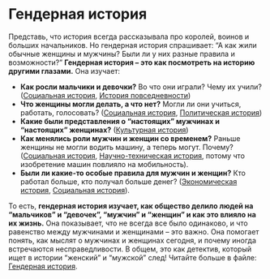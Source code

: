 # Гендерная история

Представь, что история всегда рассказывала про королей, воинов и больших начальников. Но гендерная история спрашивает: “А как жили обычные женщины и мужчины? Были ли у них разные правила и возможности?”
**Гендерная история – это как посмотреть на историю другими глазами.** Она изучает:

- **Как росли мальчики и девочки?** Во что они играли? Чему их учили? ([Социальная история](./social.md), [История повседневности](./commonLife.md))
- **Что женщины могли делать, а что нет?** Могли ли они учиться, работать, голосовать? ([Социальная история](./social.md), [Политическая история](./political.md))
- **Какие были представления о “настоящих” мужчинах и “настоящих” женщинах?** ([Культурная история](./culture.md))
- **Как менялись роли мужчин и женщин со временем?** Раньше женщины не могли водить машину, а теперь могут. Почему? ([Социальная история](./social.md), [Научно-техническая история](./science.md), потому что изобретение машин повлияло на мобильность).
- **Были ли какие-то особые правила для мужчин и женщин?** Кто работал больше, кто получал больше денег? ([Экономическая история](./economic.md), [Социальная история](./social.md)).

То есть, **гендерная история изучает, как общество делило людей на “мальчиков” и “девочек”, “мужчин” и “женщин” и как это влияло на их жизнь.** Она показывает, что не всегда все было одинаково, и что равенство между мужчинами и женщинами – это важно. Она помогает понять, как мыслят о мужчинах и женщинах сегодня, и почему иногда встречаются несправедливости.
В общем, это как детектив, который ищет в истории “женский” и “мужской” след! Читайте больше в файле: [Гендерная история](./genders.md).

